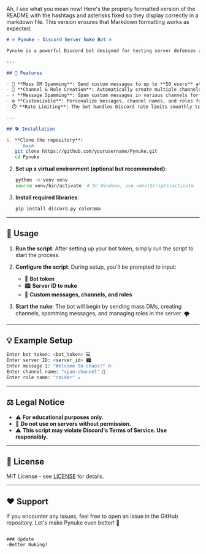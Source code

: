 Ah, I see what you mean now! Here's the properly formatted version of the README with the hashtags and asterisks fixed so they display correctly in a markdown file. This version ensures that Markdown formatting works as expected:

```markdown
# 🔥 Pynuke - Discord Server Nuke Bot 🔥

Pynuke is a powerful Discord bot designed for testing server defenses and automation. It allows you to cause chaos by automating actions like mass DM spamming, channel creation, and role management. Fully customizable to suit your needs!

---

## 🚀 Features

- 💬 **Mass DM Spamming**: Send custom messages to up to **50 users** at once.
- 🔧 **Channel & Role Creation**: Automatically create multiple channels and roles to disrupt the server.
- ⚡ **Message Spamming**: Spam custom messages in various channels for maximum disruption.
- ⚙️ **Customizable**: Personalize messages, channel names, and roles for full control.
- ⏱️ **Rate Limiting**: The bot handles Discord rate limits smoothly to ensure it keeps working efficiently.

---

## 🛠️ Installation

1. **Clone the repository**:
   ```bash
   git clone https://github.com/yourusername/Pynuke.git
   cd Pynuke
   ```

2. **Set up a virtual environment (optional but recommended)**:
   ```bash
   python -m venv venv
   source venv/bin/activate  # On Windows, use venv\Scripts\activate
   ```

3. **Install required libraries**:
   ```bash
   pip install discord.py colorama
   ```

---

## 🚀 Usage

1. **Run the script**:
   After setting up your bot token, simply run the script to start the process.

2. **Configure the script**:
   During setup, you'll be prompted to input:
   - 🔑 **Bot token**
   - 🏙️ **Server ID to nuke**
   - 💌 **Custom messages, channels, and roles**

3. **Start the nuke**:
   The bot will begin by sending mass DMs, creating channels, spamming messages, and managing roles in the server. 🌪️

---

## 💡 Example Setup

```bash
Enter bot token: <bot_token> 💻
Enter server ID: <server_id> 🏙️
Enter message 1: "Welcome to chaos!" 🔥
Enter channel name: "spam-channel" 📢
Enter role name: "raider" ⚔️
```

---

## ⚖️ Legal Notice

- ⚠️ **For educational purposes only.**
- 🚫 **Do not use on servers without permission.**
- ⚠️ **This script may violate Discord's Terms of Service. Use responsibly.**

---

## 📝 License

MIT License - see [LICENSE](LICENSE) for details.

---

## ❤️ Support

If you encounter any issues, feel free to open an issue in the GitHub repository. Let's make Pynuke even better! 💪
```

### Update
-Better Nuking!

